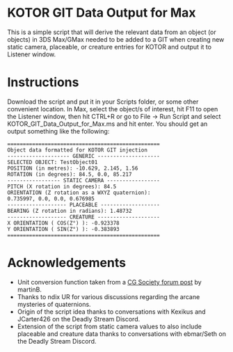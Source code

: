 # KOTOR GIT Data Output for Max
This is a simple script that will derive the relevant data from an object (or objects) in 3DS Max/GMax needed to be added to a GIT when creating new static camera, placeable, or creature entries for KOTOR and output it to Listener window. 

Instructions
============
Download the script and put it in your Scripts folder, or some other convenient location. In Max, select the object/s of interest, hit F11 to open the Listener window, then hit CTRL+R or go to File -> Run Script and select KOTOR_GIT_Data_Output_for_Max.ms and hit enter. You should get an output something like the following:
```
=================================================
Object data formatted for KOTOR GIT injection
-------------------- GENERIC --------------------
SELECTED OBJECT: TestObject01
POSITION (in metres): -10.629, 2.145, 1.56
ROTATION (in degrees): 84.5, 0.0, 85.217
----------------- STATIC CAMERA -----------------
PITCH (X rotation in degrees): 84.5
ORIENTATION (Z rotation as a WXYZ quaternion):
0.735997, 0.0, 0.0, 0.676985
------------------- PLACEABLE -------------------
BEARING (Z rotation in radians): 1.48732
------------------- CREATURE --------------------
X ORIENTATION ( COS(Z°) ): -0.923378
Y ORIENTATION ( SIN(Z°) ): -0.383893
=================================================
```
Acknowledgements
============
* Unit conversion function taken from a [CG Society forum post](https://forums.cgsociety.org/t/get-vertex-position-by-coordinate-and-format-the-string/1836100) by martinB.
* Thanks to ndix UR for various discussions regarding the arcane mysteries of quaternions.
* Origin of the script idea thanks to conversations with Kexikus and JCarter426 on the Deadly Stream Discord.
* Extension of the script from static camera values to also include placeable and creature data thanks to conversations with ebmar/Seth on the Deadly Stream Discord.
